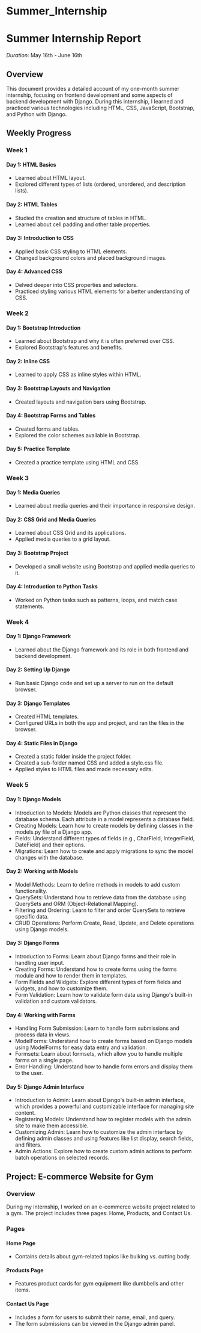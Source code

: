 # Summer_Internship
# Summer Internship Report

*Duration:* May 16th - June 16th

## Overview

This document provides a detailed account of my one-month summer internship, focusing on frontend development and some aspects of backend development with Django. During this internship, I learned and practiced various technologies including HTML, CSS, JavaScript, Bootstrap, and Python with Django.

## Weekly Progress

### Week 1

#### Day 1: HTML Basics
- Learned about HTML layout.
- Explored different types of lists (ordered, unordered, and description lists).

#### Day 2: HTML Tables
- Studied the creation and structure of tables in HTML.
- Learned about cell padding and other table properties.

#### Day 3: Introduction to CSS
- Applied basic CSS styling to HTML elements.
- Changed background colors and placed background images.

#### Day 4: Advanced CSS
- Delved deeper into CSS properties and selectors.
- Practiced styling various HTML elements for a better understanding of CSS.

### Week 2

#### Day 1: Bootstrap Introduction
- Learned about Bootstrap and why it is often preferred over CSS.
- Explored Bootstrap's features and benefits.

#### Day 2: Inline CSS
- Learned to apply CSS as inline styles within HTML.

#### Day 3: Bootstrap Layouts and Navigation
- Created layouts and navigation bars using Bootstrap.

#### Day 4: Bootstrap Forms and Tables
- Created forms and tables.
- Explored the color schemes available in Bootstrap.

#### Day 5: Practice Template
- Created a practice template using HTML and CSS.

### Week 3

#### Day 1: Media Queries
- Learned about media queries and their importance in responsive design.

#### Day 2: CSS Grid and Media Queries
- Learned about CSS Grid and its applications.
- Applied media queries to a grid layout.

#### Day 3: Bootstrap Project
- Developed a small website using Bootstrap and applied media queries to it.

#### Day 4: Introduction to Python Tasks
- Worked on Python tasks such as patterns, loops, and match case statements.

### Week 4

#### Day 1: Django Framework
- Learned about the Django framework and its role in both frontend and backend development.

#### Day 2: Setting Up Django
- Run basic Django code and set up a server to run on the default browser.

#### Day 3: Django Templates
- Created HTML templates.
- Configured URLs in both the app and project, and ran the files in the browser.

#### Day 4: Static Files in Django
- Created a static folder inside the project folder.
- Created a sub-folder named CSS and added a style.css file.
- Applied styles to HTML files and made necessary edits.

### Week 5
#### Day 1: Django Models
- Introduction to Models: Models are Python classes that represent the database schema. Each attribute in a model represents a database field.
- Creating Models: Learn how to create models by defining classes in the models.py file of a Django app.
- Fields: Understand different types of fields (e.g., CharField, IntegerField, DateField) and their options.
- Migrations: Learn how to create and apply migrations to sync the model changes with the database.

#### Day 2: Working with Models
- Model Methods: Learn to define methods in models to add custom functionality.
- QuerySets: Understand how to retrieve data from the database using QuerySets and ORM (Object-Relational Mapping).
- Filtering and Ordering: Learn to filter and order QuerySets to retrieve specific data.
- CRUD Operations: Perform Create, Read, Update, and Delete operations using Django models.

#### Day 3: Django Forms
- Introduction to Forms: Learn about Django forms and their role in handling user input.
- Creating Forms: Understand how to create forms using the forms module and how to render them in templates.
- Form Fields and Widgets: Explore different types of form fields and widgets, and how to customize them.
- Form Validation: Learn how to validate form data using Django's built-in validation and custom validators.

#### Day 4: Working with Forms
- Handling Form Submission: Learn to handle form submissions and process data in views.
- ModelForms: Understand how to create forms based on Django models using ModelForms for easy data entry and validation.
- Formsets: Learn about formsets, which allow you to handle multiple forms on a single page.
- Error Handling: Understand how to handle form errors and display them to the user.

#### Day 5: Django Admin Interface
- Introduction to Admin: Learn about Django's built-in admin interface, which provides a powerful and customizable interface for managing site content.
- Registering Models: Understand how to register models with the admin site to make them accessible.
- Customizing Admin: Learn how to customize the admin interface by defining admin classes and using features like list display, search fields, and filters.
- Admin Actions: Explore how to create custom admin actions to perform batch operations on selected records.

## Project: E-commerce Website for Gym

### Overview
During my internship, I worked on an e-commerce website project related to a gym. The project includes three pages: Home, Products, and Contact Us.

### Pages

#### Home Page
- Contains details about gym-related topics like bulking vs. cutting body.

#### Products Page
- Features product cards for gym equipment like dumbbells and other items.

#### Contact Us Page
- Includes a form for users to submit their name, email, and query.
- The form submissions can be viewed in the Django admin panel.
